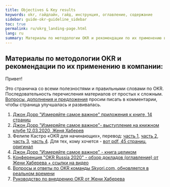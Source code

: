 ```yaml
---
title: Objectives & Key results
keywords: okr, гайдлайн, гайд, инструкция, оглавление, содержание
sidebar: guide-okr-guideline_sidebar
toc: true
permalink: ru/okrg_landing-page.html
lang: ru
summary: Материалы по методологии OKR и рекомендации по их применению в компании
---
```


## Материалы по методологии OKR и рекомендации по их применению в компании:

Привет! 

Это страничка со всеми полезностями и правильными словами по OKR. Последовательность перечисления материалов от простых к сложным. [Вопросы, дополнения и предложения](https://docs.google.com/document/d/1Ny9TL_79Q2MV79cllQu8llvuXG32ZHyRX5c1emZR-nY/edit?usp=sharing "хочешь спросить - сначала посмотри оглавление") просим писать в комментарии, чтобы страница улучшалась и развивалась.

1. [Джон Дорр "Измеряйте самое важное" приложения к книге, 14 страниц](https://yadi.sk/i/Wf1YUGNCh-UASw "15 минут пролистать")
2. [Джон Дорр "Измеряйте самое важное"- выступление на книжном клубе 12.03.2020, Женя Хаберев](https://www.youtube.com/watch?v=RIezJkcpows&feature=youtu.be "25 минут просмотра")
3. Фелипе Кастро «OKR для начинающих», перевод: [часть 1](https://scrumtrek.ru/blog/the-beginners-guide-to-okr-1/ "5 минут на прочтение"), [часть 2](https://scrumtrek.ru/blog/the-beginners-guide-to-okr-2/ "5 минут на прочтение"), [часть 3](https://scrumtrek.ru/blog/the-beginners-guide-to-okr-3/ "5 минут на прочтение"),  [часть 4](https://scrumtrek.ru/blog/the-beginners-guide-to-okr-4/ "5 минут на прочтение"). Для тех, кому хочется - [вот pdf, 45 страниц](https://scrumtrek.ru/blog/wp-content/uploads/2018/08/the-beginners-guide-to-okr-scrumtrek-ru.pdf "30 минут полистать"), [оригинал](https://felipecastro.com/en/okr/what-is-okr/ "попросят почту, но выдадут доступ до всяких допиков")
4. [Джон Дорр "Измеряйте самое важное" - книга целиком](https://yadi.sk/i/0gvrVWdWJI3zJg "4 часа чтения")
5. [Конференция "OKR Russia 2020" - обзор докладов (оглавление) от Жени Хаберева + ссылки на видео](https://docs.google.com/document/d/1iHdfC5YeHAqDFXSe_t41cmKLTQ4iNb3NMIVNXMohv-0/edit "20+ видосов с комментариями")
6. [Вопросы и ответы по OKR команды Skyori.com, обновляется в реальном времени](https://docs.google.com/document/d/1Ny9TL_79Q2MV79cllQu8llvuXG32ZHyRX5c1emZR-nY/edit?usp=sharing "хочешь спросить - сначала посмотри оглавление")
7. [Руководство по внедрению OKR от Жени Хаберева](https://docs.google.com/document/d/1Is2iGIZQJAaqLtArdyezd3TwwPOb_aw4zyLJrqlKxwU/edit?usp=sharing)
